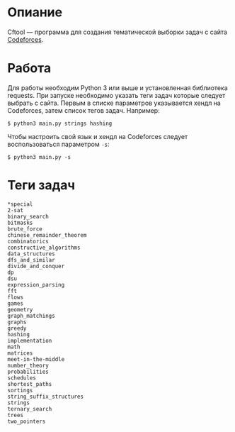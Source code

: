 # Опиание
Cftool –– программа для создания тематической выборки задач с сайта [Codeforces](codeforces.com).

# Работа
Для работы необходим Python 3 или выше и установленная библиотека requests. При запуске необходимо указать теги задач 
которые следует выбрать с сайта. Первым в списке параметров указывается хендл на 
Codeforces, затем список тегов задач. Например:

    $ python3 main.py strings hashing

Чтобы настроить свой язык и хендл на Codeforces следует воспользоваться параметром `-s`:
    
    $ python3 main.py -s

# Теги задач 
    *special
    2-sat
    binary_search
    bitmasks
    brute_force
    chinese_remainder_theorem
    combinatorics
    constructive_algorithms
    data_structures
    dfs_and_similar
    divide_and_conquer
    dp
    dsu
    expression_parsing
    fft
    flows
    games
    geometry
    graph_matchings
    graphs
    greedy
    hashing
    implementation
    math
    matrices
    meet-in-the-middle
    number_theory
    probabilities
    schedules
    shortest_paths
    sortings
    string_suffix_structures
    strings
    ternary_search
    trees
    two_pointers
